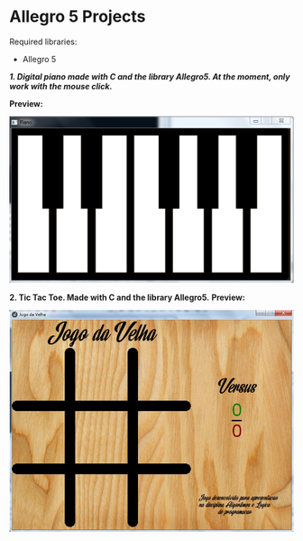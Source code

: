 # Allegro 5 Projects
Required libraries:
- Allegro 5

***1. Digital piano made with C and the library Allegro5. At the moment, only work with the mouse click.***

**Preview:**

![DigitalPiano](Digital%20Piano/resources/preview.png)

**2. Tic Tac Toe. Made with C and the library Allegro5.**
**Preview:**

![TicTacToe](Tic%20Tac%20Toe/resources/preview.jpg)
